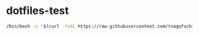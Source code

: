# dotfiles-test

```bash
/bin/bash -c "$(curl -fsSL https://raw.githubusercontent.com/tnagafuchi/dotfiles-test/main/bootstrap)"
```